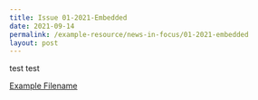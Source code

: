 ```yaml
---
title: Issue 01-2021-Embedded
date: 2021-09-14
permalink: /example-resource/news-in-focus/01-2021-embedded
layout: post
---
```

test 
test

[Example Filename](/files/News%20in%20Focus%20Issue%2003-2020.pdf)